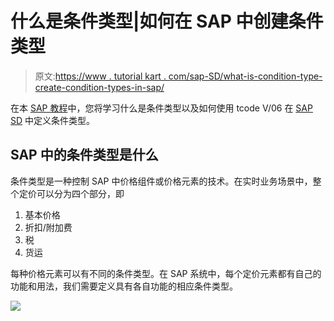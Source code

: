 # 什么是条件类型|如何在 SAP 中创建条件类型

> 原文:[https://www . tutorial kart . com/sap-SD/what-is-condition-type-create-condition-types-in-sap/](https://www.tutorialkart.com/sap-sd/what-is-condition-type-create-condition-types-in-sap/)

在本 [SAP 教程](https://www.tutorialkart.com/sap-tutorials/)中，您将学习什么是条件类型以及如何使用 tcode V/06 在 [SAP SD](https://www.tutorialkart.com/sap-sd/sap-sd-training-tutorial/) 中定义条件类型。

## SAP 中的条件类型是什么

条件类型是一种控制 SAP 中价格组件或价格元素的技术。在实时业务场景中，整个定价可以分为四个部分，即

1.  基本价格
2.  折扣/附加费
3.  税
4.  货运

每种价格元素可以有不同的条件类型。在 SAP 系统中，每个定价元素都有自己的功能和用法，我们需要定义具有各自功能的相应条件类型。

[![](../Images/925da31b32d6bc3827932f6c8afb11bb.png)](https://www.tutorialkart.com/)